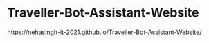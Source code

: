 # Traveller-Bot-Assistant-Website


https://nehasingh-it-2021.github.io/Traveller-Bot-Assistant-Website/
